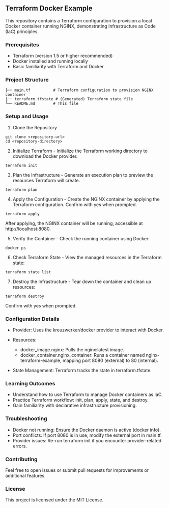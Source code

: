 ## Terraform Docker Example
This repository contains a Terraform configuration to provision a local Docker container running NGINX, demonstrating Infrastructure as Code (IaC) principles.

### Prerequisites

- Terraform (version 1.5 or higher recommended)
- Docker installed and running locally
- Basic familiarity with Terraform and Docker

### Project Structure
```
├── main.tf          # Terraform configuration to provision NGINX container
├── terraform.tfstate # (Generated) Terraform state file
└── README.md        # This file

```
### Setup and Usage

1. Clone the Repository
```
git clone <repository-url>
cd <repository-directory>
```

2. Initialize Terraform - Initialize the Terraform working directory to download the Docker provider.
```
terraform init
```

3. Plan the Infrastructure - Generate an execution plan to preview the resources Terraform will create.
```
terraform plan
```

4. Apply the Configuration - Create the NGINX container by applying the Terraform configuration. Confirm with yes when prompted.
```
terraform apply
```

After applying, the NGINX container will be running, accessible at http://localhost:8080.

5. Verify the Container - Check the running container using Docker:
```
docker ps
```

6. Check Terraform State - View the managed resources in the Terraform state:
```
terraform state list
```

7. Destroy the Infrastructure - Tear down the container and clean up resources:
```
terraform destroy
```

Confirm with yes when prompted.


### Configuration Details

- Provider: Uses the kreuzwerker/docker provider to interact with Docker.
- Resources:
    - docker_image.nginx: Pulls the nginx:latest image.
    - docker_container.nginx_container: Runs a container named nginx-terraform-example, mapping port 8080 (external) to 80 (internal).


- State Management: Terraform tracks the state in terraform.tfstate.

### Learning Outcomes

- Understand how to use Terraform to manage Docker containers as IaC.
- Practice Terraform workflow: init, plan, apply, state, and destroy.
- Gain familiarity with declarative infrastructure provisioning.

### Troubleshooting

- Docker not running: Ensure the Docker daemon is active (docker info).
- Port conflicts: If port 8080 is in use, modify the external port in main.tf.
- Provider issues: Re-run terraform init if you encounter provider-related errors.

### Contributing
Feel free to open issues or submit pull requests for improvements or additional features.
### License
This project is licensed under the MIT License.
